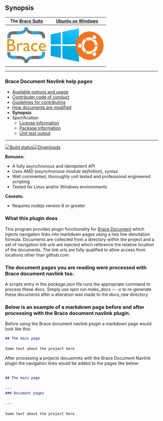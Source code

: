 ## Synopsis

| **The [Brace Suite]** | **[Ubuntu on Windows]**   |
|:---------------------:|:-------------------------:|
| ![Brace logo]         | ![Ubuntu on Windows logo] |         |

[Brace Suite]: https://github.com/restarian/restarian/tree/master/brace/
[Ubuntu on Windows]: https://www.microsoft.com/en-us/store/p/ubuntu/9nblggh4msv6?activetab=pivot%3aoverviewtab

[Ubuntu on Windows logo]: https://raw.githubusercontent.com/restarian/restarian/master/doc/image/ubuntu_windows_logo.png
[Brace logo]: https://raw.githubusercontent.com/restarian/restarian/master/brace/doc/image/brace_logo_small.png

---
### Brace Document Navlink help pages
* [Available options and usage](https://github.com/restarian/brace_document_navlink/blob/master/docs/available_options_and_usage.md)
* [Contributer code of conduct](https://github.com/restarian/brace_document_navlink/blob/master/docs/contributer_code_of_conduct.md)
* [Guidelines for contributing](https://github.com/restarian/brace_document_navlink/blob/master/docs/guidelines_for_contributing.md)
* [How documents are modified](https://github.com/restarian/brace_document_navlink/blob/master/docs/how_documents_are_modified.md)
* **Synopsis**
* Specification
  * [License information](https://github.com/restarian/brace_document_navlink/blob/master/docs/specification/license_information.md)
  * [Package information](https://github.com/restarian/brace_document_navlink/blob/master/docs/specification/package_information.md)
  * [Unit test output](https://github.com/restarian/brace_document_navlink/blob/master/docs/specification/unit_test_output.md)


---

[![Build status](https://ci.appveyor.com/api/projects/status/vhqd52w3em2om16p/branch/master?svg=true)](https://ci.appveyor.com/project/restarian/brace-document-navlink/branch/master)[![Downloads](https://img.shields.io/npm/dm/brace_document_navlink.svg?svg=true)](https://npmjs.org/package/brace_document_navlink)

**Bonuses:**
* A fully asynchronous and idempotent API
* Uses AMD (*asynchronous module definition*), syntax
* Well commented, thoroughly unit tested and professional engineered scripting
* Tested for Linux and/or Windows environments

**Caveats:**
* Requires nodejs version 6 or greater

### What this plugin does
This program provides plugin functionality for [Brace Document](https://npmjs.org/packages/brace_document) which injects navigation links into markdown pages using a two line denotation formula. Documents are collected from a directory within the project and a set of navigation link urls are injected which reference the relative location of the documents. The link urls are fully qualified to allow access from locations other than *github.com*.

### The document pages you are reading were processed with Brace document navlink too.
A scripts entry in the *package.json* file runs the appropriate command to process these docs. Simply use *npm run make_docs -- -v* to re-generate these documents after a alteration was made to the *docs_raw* directory.

### Below is an example of a markdown page before and after processing with the Brace document navlink plugin.
Before using the Brace document navlink plugin a markdown page would look like this:
```markdown
## The main page

Some text about the project here
```

  After processing a projects docuemnts with the Brace Document Navlink plugin the navigation links would be added to the pages like below:
```markdown

## The main page

---
### Document pages

---

Some text about the project here
```

